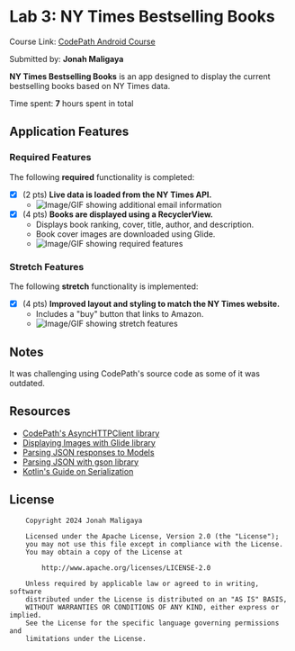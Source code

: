 # Lab 3: NY Times Bestselling Books

Course Link: [CodePath Android Course](https://courses.codepath.org/courses/and102/unit/3#!labs)

Submitted by: **Jonah Maligaya** <!-- Replace 'Your Name Here' with your actual name -->

**NY Times Bestselling Books** is an app designed to display the current bestselling books based on NY Times data.

Time spent: **7** hours spent in total <!-- Replace 'X' with the number of hours you spent on this project -->

## Application Features

### Required Features

The following **required** functionality is completed:

- [x] (2 pts) **Live data is loaded from the NY Times API.**
  - ![Image/GIF showing additional email information](https://i.imgur.com/FaGfHcx.gif) <!-- Replace this link with your actual image/GIF link -->
- [x] (4 pts) **Books are displayed using a RecyclerView.**
  - Displays book ranking, cover, title, author, and description.
  - Book cover images are downloaded using Glide.
  - ![Image/GIF showing required features](https://i.imgur.com/IAZOCcO.png) <!-- Replace this link with your actual image/GIF link -->

### Stretch Features

The following **stretch** functionality is implemented:

- [x] (4 pts) **Improved layout and styling to match the NY Times website.**
  - Includes a "buy" button that links to Amazon.
  - ![Image/GIF showing stretch features](https://i.imgur.com/JIVR9Mj.gif) <!-- Replace this link with your actual image/GIF link -->

## Notes

It was challenging using CodePath's source code as some of it was outdated.

## Resources

- [CodePath's AsyncHTTPClient library](https://guides.codepath.org/android/Using-CodePath-Async-Http-Client)
- [Displaying Images with Glide library](https://guides.codepath.org/android/Displaying-Images-with-the-Glide-Library)
- [Parsing JSON responses to Models](https://guides.codepath.org/android/converting-json-to-models)
- [Parsing JSON with gson library](https://guides.codepath.org/android/Leveraging-the-Gson-Library#parsing-the-response)
- [Kotlin's Guide on Serialization](https://kotlinlang.org/docs/serialization.html)

## License

```plaintext
    Copyright 2024 Jonah Maligaya

    Licensed under the Apache License, Version 2.0 (the "License");
    you may not use this file except in compliance with the License.
    You may obtain a copy of the License at

        http://www.apache.org/licenses/LICENSE-2.0

    Unless required by applicable law or agreed to in writing, software
    distributed under the License is distributed on an "AS IS" BASIS,
    WITHOUT WARRANTIES OR CONDITIONS OF ANY KIND, either express or implied.
    See the License for the specific language governing permissions and
    limitations under the License.
